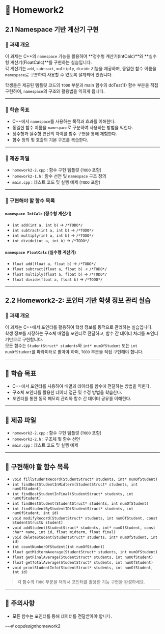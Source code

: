 # 📘 Homework2

## 2.1 Namespace 기반 계산기 구현

### 📝 과제 개요

이 과제는 C++의 `namespace` 기능을 활용하여 **정수형 계산기(IntCalc)**와 **실수형 계산기(FloatCalc)**를 구현하는 실습입니다.  
각 계산기는 `add`, `subtract`, `multiply`, `divide` 기능을 제공하며, 동일한 함수 이름을 `namespace`로 구분하여 사용할 수 있도록 설계되어 있습니다.

학생들은 제공된 템플릿 코드의 `TODO` 부분과 main 함수의 doTest1() 함수 부분을 직접 구현하여, `namespace`의 구조와 활용법을 익히게 됩니다.

---

### 🎯 학습 목표

- C++에서 `namespace`를 사용하는 목적과 효과를 이해한다.
- 동일한 함수 이름을 `namespace`로 구분하여 사용하는 방법을 익힌다.
- 정수형과 실수형 연산의 차이를 함수 구현을 통해 체험한다.
- 함수 정의 및 호출의 기본 구조를 복습한다.

---

### 📂 제공 파일

- `homework2-2.cpp` : 함수 구현 템플릿 (`TODO` 포함)
- `homework2-1.h` : 함수 선언 및 `namespace` 구조 정의
- `main.cpp` : 테스트 코드 및 실행 예제 (`TODO` 포함)

---

### 🔧 구현해야 할 함수 목록

#### `namespace IntCalc` (정수형 계산기)
- `int add(int a, int b)`  → `/*TODO*/`
- `int subtract(int a, int b)`  → `/*TODO*/`
- `int multiply(int a, int b)`  → `/*TODO*/`
- `int divide(int a, int b)`  → `/*TODO*/`

#### `namespace FloatCalc` (실수형 계산기)
- `float add(float a, float b)`  → `/*TODO*/`
- `float subtract(float a, float b)`  → `/*TODO*/`
- `float multiply(float a, float b)`  → `/*TODO*/`
- `float divide(float a, float b)`  → `/*TODO*/`

---

## 2.2 Homework2-2: 포인터 기반 학생 정보 관리 실습

### 📝 과제 개요

이 과제는 C++에서 포인터를 활용하여 학생 정보를 동적으로 관리하는 실습입니다.  
학생 정보를 저장하는 구조체 배열을 포인터로 전달하고, 함수 간 데이터 처리를 포인터 기반으로 구현합니다.  
모든 함수는 `StudentStruct* students`와 `int* numOfStudent` 또는 `int numOfStudent`를 파라미터로 받아야 하며, `TODO` 부분을 직접 구현해야 합니다.

---

## 🎯 학습 목표

- C++에서 포인터를 사용하여 배열과 데이터를 함수에 전달하는 방법을 익힌다.
- 구조체 포인터를 활용한 데이터 접근 및 수정 방법을 학습한다.
- 포인터를 통한 동적 메모리 관리와 함수 간 데이터 공유를 이해한다.

---

## 📂 제공 파일

- `homework2-2.cpp` : 함수 구현 템플릿 (`TODO` 포함)
- `homework2-2.h` : 구조체 및 함수 선언
- `main.cpp` : 테스트 코드 및 실행 예제

---

## 🔧 구현해야 할 함수 목록

- `void fillStudentRecord(StudentStruct* students, int* numOfStudent)`
- `int findBestStudentInMidterm(StudentStruct* students, int numOfStudent)`
- `int findBestStudentInFinal(StudentStruct* students, int numOfStudent)`
- `int findBestStudent(StudentStruct* students, int numOfStudent)`
- `int findStudentByStudentID(StudentStruct* students, int numOfStudent, int id)`
- `void modifyRecord(StudentStruct* students, int numOfStudent, const StudentStruct& student)`
- `void addStudent(StudentStruct* students, int* numOfStudent, const char* name, int id, float midterm, float final)`
- `void deleteStudent(StudentStruct* students, int* numOfStudent, int id)`
- `int countNumberOfStudent(int numOfStudent)`
- `float getMidtermAverage(StudentStruct* students, int numOfStudent)`
- `float getFinalAverage(StudentStruct* students, int numOfStudent)`
- `float getTotalAverage(StudentStruct* students, int numOfStudent)`
- `void printStudentInfo(StudentStruct* students, int numOfStudent, int id)`

> 각 함수의 `TODO` 부분을 채워서 포인터를 활용한 기능 구현을 완성하세요.

---

## 📌 주의사항

- 모든 함수는 포인터를 통해 데이터를 전달받아야 합니다.

---#   o o p _ d e s i g n _ h o m e w o r k 2  
 